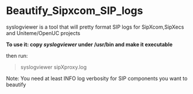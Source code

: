 # **Beautify_Sipxcom_SIP_logs**

syslogviewer is a tool that will pretty format SIP logs for SipXcom,SipXecs and Uniteme/OpenUC projects


**To use it: copy _syslogviewer_ under /usr/bin and make it executable**

  then run:
  >syslogviewer sipXproxy.log


Note: You need at least INFO log verbosity for SIP components you want to beautify
